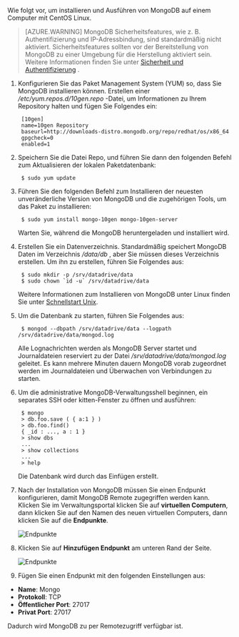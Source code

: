 Wie folgt vor, um installieren und Ausführen von MongoDB auf einem Computer mit CentOS Linux.

> [AZURE.WARNING] MongoDB Sicherheitsfeatures, wie z. B. Authentifizierung und IP-Adressbindung, sind standardmäßig nicht aktiviert. Sicherheitsfeatures sollten vor der Bereitstellung von MongoDB zu einer Umgebung für die Herstellung aktiviert sein.  Weitere Informationen finden Sie unter [Sicherheit und Authentifizierung](http://www.mongodb.org/display/DOCS/Security+and+Authentication) .

1. Konfigurieren Sie das Paket Management System (YUM) so, dass Sie MongoDB installieren können. Erstellen einer */etc/yum.repos.d/10gen.repo* -Datei, um Informationen zu Ihrem Repository halten und fügen Sie Folgendes ein:

        [10gen]
        name=10gen Repository
        baseurl=http://downloads-distro.mongodb.org/repo/redhat/os/x86_64
        gpgcheck=0
        enabled=1

2. Speichern Sie die Datei Repo, und führen Sie dann den folgenden Befehl zum Aktualisieren der lokalen Paketdatenbank:

        $ sudo yum update

3. Führen Sie den folgenden Befehl zum Installieren der neuesten unveränderliche Version von MongoDB und die zugehörigen Tools, um das Paket zu installieren:

        $ sudo yum install mongo-10gen mongo-10gen-server

    Warten Sie, während die MongoDB heruntergeladen und installiert wird.

4. Erstellen Sie ein Datenverzeichnis. Standardmäßig speichert MongoDB Daten im Verzeichnis */data/db* , aber Sie müssen dieses Verzeichnis erstellen. Um ihn zu erstellen, führen Sie Folgendes aus:

        $ sudo mkdir -p /srv/datadrive/data
        $ sudo chown `id -u` /srv/datadrive/data

    Weitere Informationen zum Installieren von MongoDB unter Linux finden Sie unter [Schnellstart Unix][QuickstartUnix].

5. Um die Datenbank zu starten, führen Sie Folgendes aus:

        $ mongod --dbpath /srv/datadrive/data --logpath /srv/datadrive/data/mongod.log

    Alle Lognachrichten werden als MongoDB Server startet und Journaldateien reserviert zu der Datei */srv/datadrive/data/mongod.log* geleitet. Es kann mehrere Minuten dauern MongoDB vorab zugeordnet werden im Journaldateien und Überwachen von Verbindungen zu starten.

6. Um die administrative MongoDB-Verwaltungsshell beginnen, ein separates SSH oder kitten-Fenster zu öffnen und ausführen:

        $ mongo
        > db.foo.save ( { a:1 } )
        > db.foo.find()
        { _id : ..., a : 1 }
        > show dbs  
        ...
        > show collections  
        ...  
        > help  

    Die Datenbank wird durch das Einfügen erstellt.

7. Nach der Installation von MongoDB müssen Sie einen Endpunkt konfigurieren, damit MongoDB Remote zugegriffen werden kann. Klicken Sie im Verwaltungsportal klicken Sie auf **virtuellen Computern**, dann klicken Sie auf den Namen des neuen virtuellen Computers, dann klicken Sie auf die **Endpunkte**.
    
    ![Endpunkte][Image7]

8. Klicken Sie auf **Hinzufügen Endpunkt** am unteren Rand der Seite.
    
    ![Endpunkte][Image8]

9. Fügen Sie einen Endpunkt mit den folgenden Einstellungen aus:

 - **Name**: Mongo
 - **Protokoll**: TCP
 - **Öffentlicher Port**: 27017
 - **Privat Port**: 27017
 
 Dadurch wird MongoDB zu per Remotezugriff verfügbar ist.



[QuickStartUnix]: http://www.mongodb.org/display/DOCS/Quickstart+Unix


[Image7]: ./media/install-and-run-mongo-on-centos-vm/LinuxVmAddEndpoint.png
[Image8]: ./media/install-and-run-mongo-on-centos-vm/LinuxVmAddEndpoint2.png
